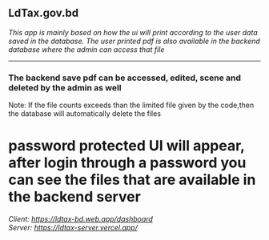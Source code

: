 ## LdTax.gov.bd   
*This app is mainly based on how the ui will print according to the user data saved in the database. The user printed pdf is also available in the backend database where the admin can access that file*   

---
### The backend save pdf can be accessed, edited, scene and deleted by the admin as well 

Note: If the file counts exceeds than the limited file given by the code,then the database will automatically delete the files
# password protected UI will appear, after login through a password you can see the files that are available in the backend server
*Client: https://ldtax-bd.web.app/dashboard*  
*Server: https://ldtax-server.vercel.app/*
 
